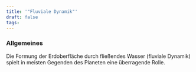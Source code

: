 ```yaml
---
title: '"Fluviale Dynamik"'
draft: false
tags:
---
```


### Allgemeines
Die Formung der Erdoberfläche durch fließendes Wasser (fluviale Dynamik) spielt in meisten Gegenden des Planeten eine überragende Rolle.


